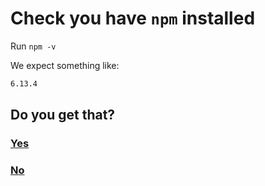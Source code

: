 # Check you have `npm` installed

Run `npm -v`

We expect something like:

```bash
6.13.4
```

## Do you get that?

### [Yes](13-gulp-check.md)

### [No](99-game-over.md)